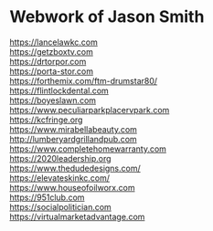# Webwork of Jason Smith
<a href="https://lancelawkc.com">https://lancelawkc.com</a><br>
<a href="https://getzboxtv.com">https://getzboxtv.com</a><br>
<a href="https://drtorpor.com">https://drtorpor.com</a><br>
<a href="https://porta-stor.com">https://porta-stor.com</a><br>
<a href="https://forthemix.com/ftm-drumstar80/">https://forthemix.com/ftm-drumstar80/</a><br>
<a href="https://flintlockdental.com">https://flintlockdental.com</a><br>
<a href="https://boyeslawn.com">https://boyeslawn.com</a><br>
<a href="https://www.peculiarparkplacervpark.com">https://www.peculiarparkplacervpark.com</a><br>
<a href="https://kcfringe.org">https://kcfringe.org</a><br>
<a href="https://www.mirabellabeauty.com">https://www.mirabellabeauty.com</a><br>
<a href="http://lumberyardgrillandpub.com">http://lumberyardgrillandpub.com</a><br>
<a href="https://www.completehomewarranty.com">https://www.completehomewarranty.com</a><br>
<a href="https://2020leadership.org">https://2020leadership.org</a><br>
<a href="https://www.thedudedesigns.com/">https://www.thedudedesigns.com/</a><br>
<a href="https://elevateskinkc.com/">https://elevateskinkc.com/</a><br>
<a href="https://www.houseofoilworx.com">https://www.houseofoilworx.com</a><br>
<a href="https://951club.com">https://951club.com</a><br>
<a href="https://socialpolitician.com">https://socialpolitician.com</a><br>
<a href="https://virtualmarketadvantage.com">https://virtualmarketadvantage.com</a><br>
